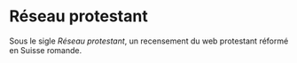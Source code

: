 # Réseau protestant

Sous le sigle *Réseau protestant*, un recensement du web protestant réformé en Suisse romande.
